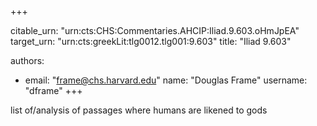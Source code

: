 +++


citable_urn: "urn:cts:CHS:Commentaries.AHCIP:Iliad.9.603.oHmJpEA"
target_urn: "urn:cts:greekLit:tlg0012.tlg001:9.603"
title: "Iliad 9.603"

authors:
- email: "frame@chs.harvard.edu"
  name: "Douglas Frame"
  username: "dframe"
+++

<p>list of/analysis of passages where humans are likened to gods</p>